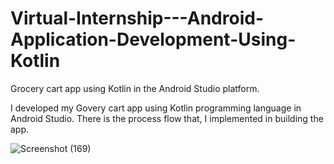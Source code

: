 # Virtual-Internship---Android-Application-Development-Using-Kotlin
Grocery cart app using Kotlin in the Android Studio platform.

I developed my Govery cart app using Kotlin programming language in Android Studio. There is the process flow that, I implemented in building the app.

![Screenshot (169)](https://user-images.githubusercontent.com/107013994/197048640-abddf713-0b9f-46d6-8100-836cb6ce910c.png)

